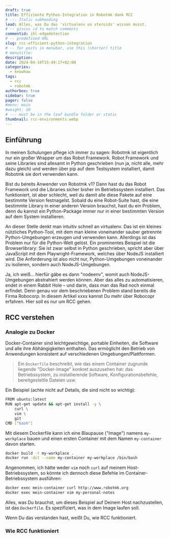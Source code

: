 ```yaml
---
draft: true
title: Effiziente Python-Integration in Robotmk dank RCC
# --- Italic subheading
lead: Alles, was Du das 'virtualenv on steroids' wissen musst.
# -- giscus id to match comments
commentid: ihl-edgedetection
# -- predefined URL
slug: rcc-efficient-python-integration
# -- for posts in menubar, use this (shorter) title
# menutitle: 
description:
date: 2024-04-16T15:49:17+02:00
categories:
  - knowhow
tags:
  - rcc
  - robotmk
authorbox: true
sidebar: true
pager: false
#menu: main
#weight: 10
# --- must be in the leaf bundle folder or static
thumbnail: rcc-environments.webp
---
```


## Einführung

In meinen Schulungen pflege ich immer zu sagen: Robotmk ist eigentlich nur ein großer Wrapper um das Robot Framework. Robot Framework und seine Libraries sind allesamt in Python geschrieben (nun ja, nicht alle, mehr dazu gleich) und werden über pip auf dem Testsystem installiert, damit Robotmk sie dort verwenden kann.

Bist du bereits Anwender von Robotmk v1? Dann hast du das Robot Framework und die Libraries sicher bisher im Betriebssystem installiert. Das funktioniert, ist aber schlecht, weil du damit alle diese Pakete auf eine bestimmte Version festnagelst. Sobald du eine Robot-Suite hast, die eine bestimmte Library in einer anderen Version brauchst, hast du ein Problem, denn du kannst ein Python-Package immer nur in einer bestimmten Version auf dem System installieren.

An dieser Stelle denkt man intuitiv schnell an virtualenv. Das ist ein kleines nützliches Python-Tool, mit dem man kleine voneinander sauber getrennte Python-Umgebungen erzeugen und verwenden kann. Allerdings ist das Problem nur für die Python-Welt gelöst. Ein prominentes Beispiel ist die Browserlibrary: Sie ist zwar selbst in Python geschrieben, spricht aber über JavaScript mit dem Playwright-Framework, welches über NodeJS installiert wird. Die Anforderung ist also nicht nur, Python-Umgebungen voneinander zu isolieren, sondern auch NodeJS-Umgebungen.

Ja, ich weiß... hierfür gäbe es dann "nodeenv", womit auch NodeJS-Umgebungen abstrahiert werden können. Aber das alles zu automatisieren, endet in einem Rabbit Hole – und darin, dass man das Rad noch einmal erfindet. Denn genau vor dem beschriebenen Problem stand bereits die Firma Robocorp. In diesem Artikel xxxx kannst Du mehr über Robocopr erfahren. Hier soll es nur um RCC gehen. 

## RCC verstehen

### Analogie zu Docker

Docker-Container sind leichtgewichtige, portable Einheiten, die Software und alle ihre Abhängigkeiten enthalten. Das ermöglicht den Betrieb von Anwendungen konsistent auf verschiedenen Umgebungen/Plattformen.  

> Ein `Dockerfile` beschreibt, wie das einem Container zugrunde liegende "Docker-Image" konkret auszusehen hat: das Betriebssystem, zu installierende Software, Konfigurationsbefehle, bereitgesteltle Dateien usw.

Ein Beispiel (achte nicht auf Details, die sind nicht so wichtig):

```bash
FROM ubuntu:latest
RUN apt-get update && apt-get install -y \
    curl \
    vim \
    git
CMD ["bash"]
```

Mit diesem Dockerfile kann ich eine Blaupause ("Image") namens `my-workplace` bauen und einen ersten Container mit dem Namen `my-container` davon starten.

```bash
docker build -t my-workplace .
docker run -dit --name my-container my-workplace /bin/bash
```

Angenommen, ich hätte weder `vim` noch `curl` auf meinem Host-Betriebssystem, so könnte ich dennoch diese Befehle im Container-Betriebssystem ausführen:

```bash
docker exec mein-container curl http://www.robotmk.org
docker exec mein-container vim my-personal-notes
```

Alles, was Du brauchst, um dieses Beispiel auf Deinem Host nachzustellen, ist das `Dockerfile`. Es spezifiziert, was in dem Image laufen soll. 

Wenn Du das verstanden hast, weißt Du, wie RCC funktioniert. 

### Wie RCC funktioniert 


